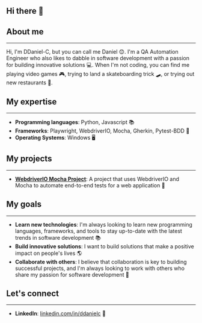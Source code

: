 ## Hi there 👋

## About me
--------

Hi, I'm DDaniel-C, but you can call me Daniel 😊. I'm a QA Automation Engineer who also likes to dabble in software development with a passion for building innovative solutions 💻. When I'm not coding, you can find me playing video games 🎮, trying to land a skateboarding trick 🛹, or trying out new restaurants 🍴.

## My expertise
-------------

* **Programming languages**: Python, Javascript 📚
* **Frameworks**: Playwright, WebdriverIO, Mocha, Gherkin, Pytest-BDD 🌈
* **Operating Systems**: Windows 🖥️

## My projects
-------------

* **[WebdriverIO Mocha Project](https://github.com/DDaniel-C/WebdriverIO_Mocha)**: A project that uses WebdriverIO and Mocha to automate end-to-end tests for a web application 🚀

## My goals
---------

* **Learn new technologies**: I'm always looking to learn new programming languages, frameworks, and tools to stay up-to-date with the latest trends in software development 📚
* **Build innovative solutions**: I want to build solutions that make a positive impact on people's lives 🌎
* **Collaborate with others**: I believe that collaboration is key to building successful projects, and I'm always looking to work with others who share my passion for software development 🤝

## Let's connect
--------------

* **LinkedIn**: [linkedin.com/in/ddanielc](https://www.linkedin.com/in/ddaniel-call) 💼

